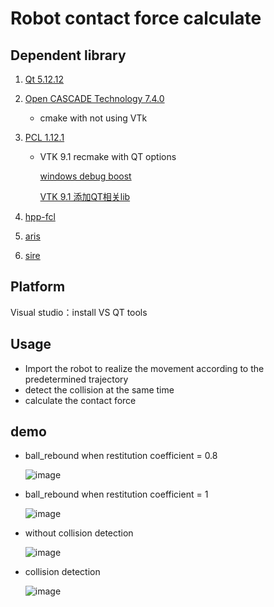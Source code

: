 # Robot contact force calculate 

## Dependent library

1. [Qt 5.12.12](https://download.qt.io/official_releases/qt/) 

2. [Open CASCADE Technology 7.4.0](https://dev.opencascade.org/release/previous#node-29988)   

   - cmake with not using VTk

3. [PCL 1.12.1](https://github.com/PointCloudLibrary/pcl/releases/tag/pcl-1.12.1) 

   - VTK 9.1  recmake with QT options

     [windows debug boost](https://github.com/PointCloudLibrary/pcl/issues/5205)

     [VTK 9.1 添加QT相关lib](https://mangoroom.cn/cpp/pcl-vtk9-x-viewer-hosted-on-qt-widget.html)

4. [hpp-fcl](https://github.com/leitianjian/hpp-fcl/tree/145b08e1bf98daba5d8ab4ace248c7e99a1e5faf) 

5. [aris](https://github.com/py0330/aris)

6. [sire](https://github.com/leitianjian/sire) 

## Platform

Visual studio：install VS QT tools

## Usage

- Import the robot to realize the movement according to the predetermined trajectory
- detect the collision at the same time 
- calculate the contact force

## demo

- ball_rebound when restitution coefficient = 0.8

  ![image](https://github.com/YongcanZhou/collision/blob/main/model/demo/ball_rebound_0.8.gif)

- ball_rebound when restitution coefficient = 1

  ![image](https://github.com/YongcanZhou/collision/blob/main/model/demo/ball_rebound_1.gif)

- without collision detection

  ![image](https://github.com/YongcanZhou/collision/blob/main/model/demo/collision.gif)

- collision detection

  ![image](https://github.com/YongcanZhou/collision/blob/main/model/demo/without_collision.gif)

  


